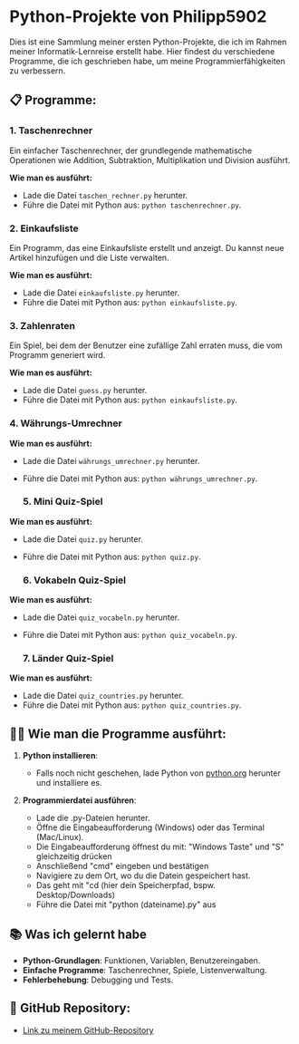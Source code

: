 # Python-Projekte von Philipp5902

Dies ist eine Sammlung meiner ersten Python-Projekte, die ich im Rahmen meiner Informatik-Lernreise erstellt habe. Hier findest du verschiedene Programme, die ich geschrieben habe, um meine Programmierfähigkeiten zu verbessern.

## 📋 Programme:

### 1. **Taschenrechner**
Ein einfacher Taschenrechner, der grundlegende mathematische Operationen wie Addition, Subtraktion, Multiplikation und Division ausführt.

**Wie man es ausführt:**
- Lade die Datei `taschen_rechner.py` herunter.
- Führe die Datei mit Python aus: `python taschenrechner.py`.

### 2. **Einkaufsliste**
Ein Programm, das eine Einkaufsliste erstellt und anzeigt. Du kannst neue Artikel hinzufügen und die Liste verwalten.

**Wie man es ausführt:**
- Lade die Datei `einkaufsliste.py` herunter.
- Führe die Datei mit Python aus: `python einkaufsliste.py`.

### 3. **Zahlenraten**
Ein Spiel, bei dem der Benutzer eine zufällige Zahl erraten muss, die vom Programm generiert wird.

**Wie man es ausführt:**
- Lade die Datei `guess.py` herunter.
- Führe die Datei mit Python aus: `python einkaufsliste.py`.

### 4. **Währungs-Umrechner**

**Wie man es ausführt:**
- Lade die Datei `währungs_umrechner.py` herunter.
- Führe die Datei mit Python aus: `python währungs_umrechner.py`.

  ### 5. **Mini Quiz-Spiel**

**Wie man es ausführt:**
- Lade die Datei `quiz.py` herunter.
- Führe die Datei mit Python aus: `python quiz.py`.

  ### 6. **Vokabeln Quiz-Spiel**

**Wie man es ausführt:**
- Lade die Datei `quiz_vocabeln.py` herunter.
- Führe die Datei mit Python aus: `python quiz_vocabeln.py`.

    ### 7. **Länder Quiz-Spiel**

**Wie man es ausführt:**
- Lade die Datei `quiz_countries.py` herunter.
- Führe die Datei mit Python aus: `python quiz_countries.py`.

## 🧑‍💻 Wie man die Programme ausführt:

1. **Python installieren**:
   - Falls noch nicht geschehen, lade Python von [python.org](https://www.python.org/downloads/) herunter und installiere es.
   
2. **Programmierdatei ausführen**:
   - Lade die .py-Dateien herunter.
   - Öffne die Eingabeaufforderung (Windows) oder das Terminal (Mac/Linux).
   - Die Eingabeaufforderung öffnest du mit: "Windows Taste" und "S" gleichzeitig drücken
   - Anschließend "cmd" eingeben und bestätigen
   - Navigiere zu dem Ort, wo du die Datein gespeichert hast.
   - Das geht mit "cd (hier dein Speicherpfad, bspw. Desktop/Downloads)
   - Führe die Datei mit "python (dateiname).py" aus

## 📚 Was ich gelernt habe

- **Python-Grundlagen**: Funktionen, Variablen, Benutzereingaben.
- **Einfache Programme**: Taschenrechner, Spiele, Listenverwaltung.
- **Fehlerbehebung**: Debugging und Tests.

## 🔗 GitHub Repository:

- [Link zu meinem GitHub-Repository](https://github.com/philipp5902/python_scripts_philipp5902)


